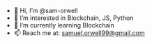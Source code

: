 - 👋 Hi, I’m @sam-orwell
- 👀 I’m interested in Blockchain, JS, Python
- 🌱 I’m currently learning Blockchain
- 📫 Reach me at: samuel.orwell99@gmail.com

<!---
sam-orwell/sam-orwell is a ✨ special ✨ repository because its `README.md` (this file) appears on your GitHub profile.
You can click the Preview link to take a look at your changes.
--->
